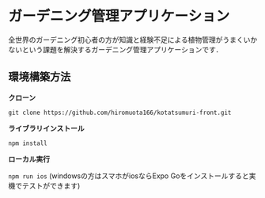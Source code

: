 # ガーデニング管理アプリケーション

全世界のガーデニング初心者の方が知識と経験不足による植物管理がうまくいかないという課題を解決するガーデニング管理アプリケーションです．

## 環境構築方法

**クローン**

```git clone https://github.com/hiromuota166/kotatsumuri-front.git```

**ライブラリインストール**

```npm install```

**ローカル実行**

```npm run ios```
(windowsの方はスマホがiosならExpo Goをインストールすると実機でテストができます)

